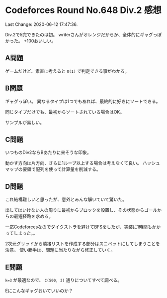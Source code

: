 # Codeforces Round No.648 Div.2 感想

Last Change: 2020-06-12 17:47:36.

Div.2で5完できたのは初。
writerさんがオレンジだからか、全体的にギャグっぽかった。
+100おいしい。

## A問題

ゲームだけど、素直に考えると `O(1)` で判定できる事がわかる。

## B問題

ギャグっぽい。
異なるタイプは1つでもあれば、最終的に好きにソートできる。

同じタイプだけでも、最初からソートされている場合はOK。

サンプルが易しい。

## C問題

いつものDiv2ならBあたりに来そうな印象。

動かす方向は片方向、さらに1ループ以上する場合は考えなくて良い。
ハッシュマップの要領で配列を使って計算量を削減する。

## D問題

これ結構難しいと思ったが、意外とみんな解いていて驚いた。

出してはいけない人の周りに最初からブロックを設置し、その状態からゴールからの最短経路を求める。

一応Codeforcesなのでダイクストラを避けてBFSをしたが、実装に1時間もかかってしまった。。

2次元グリッドから隣接リストを作成する部分はスニペットにしてしまうことを決意。
使い勝手は、問題に当たりながら修正していく。

## E問題

`k=3` が最適なので、 `C(500, 3)` 通りについてすべて調べる。

Eにこんなギャグおいていいのか？

